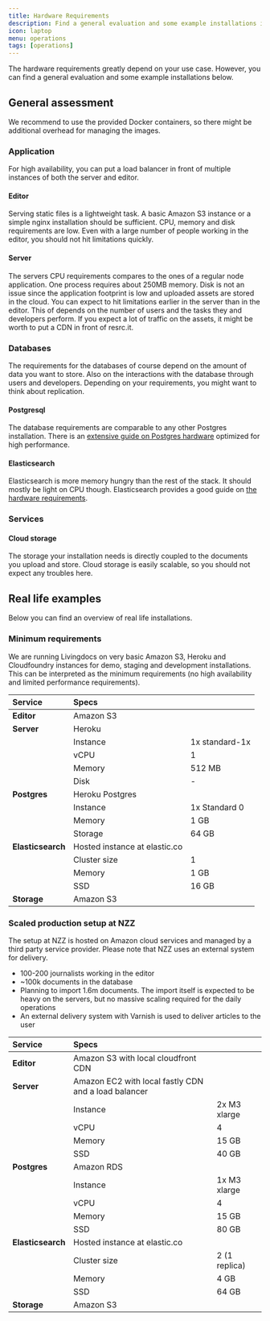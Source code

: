 ```yaml
---
title: Hardware Requirements
description: Find a general evaluation and some example installations in here.
icon: laptop
menu: operations
tags: [operations]
---
```


The hardware requirements greatly depend on your use case. However, you can find a general evaluation and some example installations below.

## General assessment

We recommend to use the provided Docker containers, so there might be additional overhead for managing the images.

### Application

For high availability, you can put a load balancer in front of multiple instances of both the server and editor.

#### Editor

Serving static files is a lightweight task. A basic Amazon S3 instance or a simple nginx installation should be sufficient. CPU, memory and disk requirements are low. Even with a large number of people working in the editor, you should not hit limitations quickly.

#### Server

The servers CPU requirements compares to the ones of a regular node application. One process requires about 250MB memory. Disk is not an issue since the application footprint is low and uploaded assets are stored in the cloud. You can expect to hit limitations earlier in the server than in the editor. This of depends on the number of users and the tasks they and developers perform.
 If you expect a lot of traffic on the assets, it might be worth to put a CDN in front of resrc.it.

### Databases

The requirements for the databases of course depend on the amount of data you want to store. Also on the interactions with the database through users and developers. Depending on your requirements, you might want to think about replication.

#### Postgresql

The database requirements are comparable to any other Postgres installation. There is an [extensive guide on Postgres hardware](https://wiki.postgresql.org/wiki/Database_Hardware) optimized for high performance.

#### Elasticsearch

Elasticsearch is more memory hungry than the rest of the stack. It should mostly be light on CPU though. Elasticsearch provides a good guide on [the hardware requirements](https://www.elastic.co/guide/en/elasticsearch/guide/master/hardware.html).


### Services

#### Cloud storage

The storage your installation needs is directly coupled to the documents you upload and store. Cloud storage is easily scalable, so you should not expect any troubles here.


## Real life examples

Below you can find an overview of real life installations.


### Minimum requirements

We are running Livingdocs on very basic Amazon S3, Heroku and Cloudfoundry instances for demo, staging and development installations. This can be interpreted as the minimum requirements (no high availability and limited performance requirements).

Service | Specs | |
:--- | :--- | ---
**Editor** | Amazon S3
**Server** | Heroku
| | Instance | 1x standard-1x
| | vCPU | 1
| | Memory | 512 MB
| | Disk | -
**Postgres** | Heroku Postgres
| | Instance | 1x Standard 0
| | Memory | 1 GB
| | Storage | 64 GB
**Elasticsearch** | Hosted instance at elastic.co
| | Cluster size | 1
| | Memory | 1 GB
| | SSD | 16 GB
**Storage** | Amazon S3


### Scaled production setup at NZZ

The setup at NZZ is hosted on Amazon cloud services and managed by a third party service provider. Please note that NZZ uses an external system for delivery.

- 100-200 journalists working in the editor
- ~100k documents in the database
- Planning to import 1.6m documents. The import itself is expected to be heavy on the servers, but no massive scaling required for the daily operations
- An external delivery system with Varnish is used to deliver articles to the user

Service | Specs | |
:--- | :--- | ---
**Editor** | Amazon S3 with local cloudfront CDN
**Server** | Amazon EC2 with local fastly CDN and a load balancer
| | Instance | 2x M3 xlarge
| | vCPU | 4
| | Memory | 15 GB
| | SSD | 40 GB
**Postgres** | Amazon RDS
| | Instance | 1x M3 xlarge
| | vCPU | 4
| | Memory | 15 GB
| | SSD | 80 GB
**Elasticsearch** | Hosted instance at elastic.co
| | Cluster size | 2 (1 replica)
| | Memory | 4 GB
| | SSD | 64 GB
**Storage** | Amazon S3
